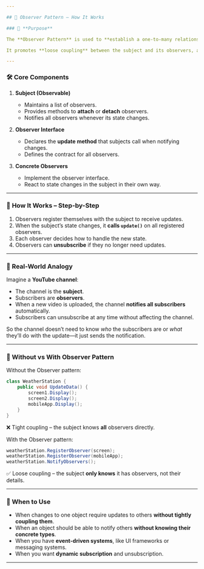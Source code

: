 ```yaml
---

## 👀 Observer Pattern – How It Works

### 🧩 **Purpose**

The **Observer Pattern** is used to **establish a one-to-many relationship** between objects, so that when **one object (the subject) changes state**, all its **dependents (observers)** are **automatically notified** and updated.

It promotes **loose coupling** between the subject and its observers, allowing either side to vary independently.

---
```


### 🛠️ **Core Components**

1. **Subject (Observable)**

    * Maintains a list of observers.
    * Provides methods to **attach** or **detach** observers.
    * Notifies all observers whenever its state changes.

2. **Observer Interface**

    * Declares the **update method** that subjects call when notifying changes.
    * Defines the contract for all observers.

3. **Concrete Observers**

    * Implement the observer interface.
    * React to state changes in the subject in their own way.

---

### 🔄 **How It Works – Step-by-Step**

1. Observers register themselves with the subject to receive updates.
2. When the subject’s state changes, it **calls `update()`** on all registered observers.
3. Each observer decides how to handle the new state.
4. Observers can **unsubscribe** if they no longer need updates.

---

### 🧠 Real-World Analogy

Imagine a **YouTube channel**:

* The channel is the **subject**.
* Subscribers are **observers**.
* When a new video is uploaded, the channel **notifies all subscribers** automatically.
* Subscribers can unsubscribe at any time without affecting the channel.

So the channel doesn’t need to know *who* the subscribers are or *what* they’ll do with the update—it just sends the notification.

---

### 🔧 Without vs With Observer Pattern

Without the Observer pattern:

```csharp
class WeatherStation {
    public void UpdateData() {
        screen1.Display();
        screen2.Display();
        mobileApp.Display();
    }
}
```

❌ Tight coupling – the subject knows **all** observers directly.

With the Observer pattern:

```csharp
weatherStation.RegisterObserver(screen);
weatherStation.RegisterObserver(mobileApp);
weatherStation.NotifyObservers();
```

✅ Loose coupling – the subject **only knows** it has observers, not their details.

---

### 📌 When to Use

* When changes to one object require updates to others **without tightly coupling them**.
* When an object should be able to notify others **without knowing their concrete types**.
* When you have **event-driven systems**, like UI frameworks or messaging systems.
* When you want **dynamic subscription** and unsubscription.

---